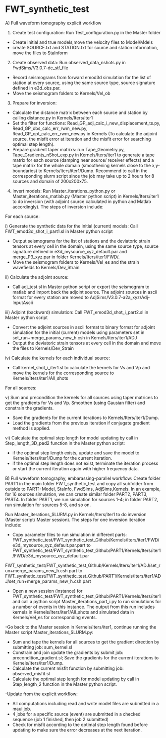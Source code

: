 # FWT_synthetic_test
A) Full waveform tomography explicit workflow

1. Create test configuration: Run Test_configuration.py in the Master folder
- Create initial and true models,move the velocity files to Model/Mdels
- create SOURCE.txt and STATION.txt for source and station information, move the files to StaInform

2. Create observed data: Run observed_data_nshots.py in FwdSims/V3.0.7-dc_stf_file 
- Record seismograms from forward emod3d simulation for the list of station at every source, using the same source type, source signature defined in e3d_obs.par.
- Move the seismogram folders to Kernels/Vel_ob

3. Prepare for inversion:
- Calculate the distance matrix between each source and station by calling distance.py in Kernels/Iters/iter1 
- Set the filter for functions: Read_GP_adj_calc_i_new_displacement_ts.py, Read_GP_obs_calc_err_rwm_new.py,  Read_GP_opt_calc_err_rwm_new.py in Kernels (To calculate the adjoint source, the misfit error at iteration and the misfit error for searching optimal step length).
- Prepare gradient taper matrixs: run Tape_Geometry.py,  Tape_Gradients_nShot_exp.py in Kernels/Iters/iter1 to generate a tape matrix for each source (damping near source/ receiver effects) and a tape matrix for the whole domain (smoothening kernels close to the x,y-boundaries) to Kernels/Iters/iter1/Dump. Recommend to call in the corresponding slurm script since the job may take up to 2 hours for 8 sources and domain of 200x200x75.

4. Invert models: Run Master_iterations_python.py or Master_iterations_matlab.py (Master python script) in Kernels/Iters/iter1 to do inversion (with adjoint source calculated in python and Matlab accordingly). The steps of inversion include:

For each source:

i) Generate the synthetic data for the initial (current) models: Call FWT_emod3d_shot_i_part1.sl in Master python script
  - Output seismograms for the list of stations and the deviatoric strain tensors at every cell in the domain, using the same source type, source signature defined in e3d_mysource_xyz_default.par and merge_P3_xyz.par in folder Kernels/Iters/iter1/FWD/.
  - Move the seismogram folders to Kernels/Vel_es and the strain wavefields to Kernels/Dev_Strain

ii) Calculate the adjoint source:
  - Call adj_test.sl in Master python script or export the seismogram to matlab and import back the adjoint source. The adjoint sources in ascii format for every station are moved to AdjSims/V3.0.7-a2a_xyz/Adj-InputAscii
  
iii) Adjoint (backward) simulation: Call FWT_emod3d_shot_i_part2.sl in Master python script
  - Convert the adjoint sources in ascii format to binary format for adjoint simulation for the initial (current) models using parameters set in set_run+merge_params_new_h.csh in Kernels/Iters/iter1/ADJ
  - Output the deviatoric strain tensors at every cell in the domain and move the files to Kernels/Dev_Strain 

iv) Calculate the kernels for each individual source:
  - Call kernel_shot_i_iter1.sl to calculate the kernels for Vs and Vp and move the kernels for the corresponding source to Kernels/Iters/iter1/All_shots
  
For all sources:

v) Sum and precondition the kernels for all sources using taper matrices to get the gradients for Vs and Vp. Smoothen (using Gausian filter) and constrain the gradients.
  - Save the gradients for the current iterations to Kernels/Iters/iter1/Dump.
  - Load the gradients from the previous iteration if  conjugate gradient method is applied.
  
vi) Calculate the optimal step length for model updating by call in Step_length_3D_pad2 function in the Master python script:
  - if the optimal step length exists, update and save the model to Kernels/Iters/iter1/Dump for the current iteration.
  - if the optimal step length does not exist, terminate the iteration process or start the current iteration again with higher frequency data.
  

B) Full waveform tomography, embarassing-parallel workflow:
    Create folder PART1 in the main folder FWT_synthetic_test and copy all subfolder from outside to PART1: Model, StaInfo, FwdSims, AdjSims,Kernels.
    In an example, for 16 sources simulation, we can create similar folder PART2, PART3, PART4. In folder PART1, we run simulation for sources 1-4; in folder PART2, run simulation for sources 5-8, and so on.
    
   Run Master_iterations_SLURM.py in Kernels/Iters/iter1 to do inversion (Master script/ Master session). The steps for one inversion iteration include: 
- Copy parameter files to run simulation in different parts: 
FWT_synthetic_test/FWT_synthetic_test_Github/Kernels/Iters/iter1/FWD/e3d_mysource_xyz_default.par.part to FWT_synthetic_test/FWT_synthetic_test_Github/PART1/Kernels/Iters/iter1/FWD/e3d_mysource_xyz_default.par

FWT_synthetic_test/FWT_synthetic_test_Github/Kernels/Iters/iter1/ADJ/set_run+merge_params_new_h.csh.part to 
FWT_synthetic_test/FWT_synthetic_test_Github/PART1/Kernels/Iters/iter1/ADJ/set_run+merge_params_new_h.csh.part 

- Open a new session (instance) for FWT_synthetic_test/FWT_synthetic_test_Github/PART1/Kernels/Iters/iter1 and call a python script Master_iterations_part_i.py to run simulations for a number of events in this instance. The output from this run includes kernels in Kernels/Iters/iter1/All_shots and simulated data in Kernels/Vel_es for corresponding events.

-Go back to the Master session in Kernels/Iters/iter1, continue running the Master script Master_iterations_SLURM.py:
  + Sum and tape the kernels for all sources to get the gradient direction by submitting job: sum_kernel.sl   
  + Constrain and join update the gradients by submit job: precondition_gradient.sl; Save the gradients for the current iterations to Kernels/Iters/iter1/Dump.
  + Calculate the current misfit function by submitting job: observed_misfit.sl   
  + Calculate the optimal step length for model updating by call in Step_length_2 function in the Master python script.
 
 -Update from the explicit workflow: 
  + All computations including read and write model files are submitted in a maui job.
  + 4 jobs for a specific source (event) are submitted in a checked sequence (job 1 finished, then job 2 submitted)
  + Check for misfit according to the optimal step length found before updating to make sure the error decreases at the next iteration.
  
  



